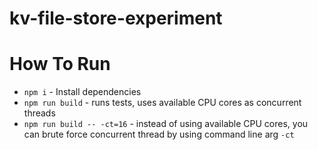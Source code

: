 # kv-file-store-experiment


# How To Run

- `npm i` - Install dependencies
- `npm run build` - runs tests, uses available CPU cores as concurrent threads
- `npm run build -- -ct=16` - instead of using available CPU cores, you can brute force concurrent thread by using command line arg `-ct`

